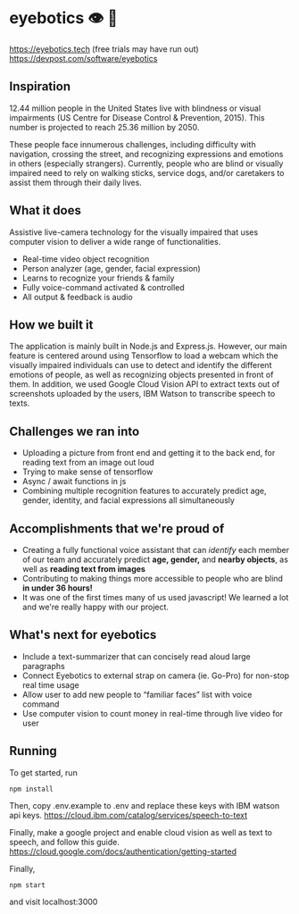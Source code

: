 # eyebotics 👁 🤖

https://eyebotics.tech (free trials may have run out)
https://devpost.com/software/eyebotics

## Inspiration
12.44 million people in the United States live with blindness or visual impairments (US Centre for Disease Control & Prevention, 2015). This number is projected to reach 25.36 million by 2050. 

These people face innumerous challenges, including difficulty with navigation, crossing the street, and recognizing expressions and emotions in others (especially strangers). Currently, people who are blind or visually impaired need to rely on walking sticks, service dogs, and/or caretakers to assist them through their daily lives. 

## What it does
Assistive live-camera technology for the visually impaired that uses computer vision to deliver a wide range of functionalities.
* Real-time video object recognition
* Person analyzer (age, gender, facial expression)
* Learns to recognize your friends & family
* Fully voice-command activated & controlled
* All output & feedback is audio

## How we built it
The application is mainly built in Node.js and Express.js. However, our main feature is centered around using Tensorflow to load a webcam which the visually impaired individuals can use to detect and identify the different emotions of people, as well as recognizing objects presented in front of them. In addition, we used Google Cloud Vision API to extract texts out of screenshots uploaded by the users, IBM Watson to transcribe speech to texts. 

## Challenges we ran into
* Uploading a picture from front end and getting it to the back end, for reading text from an image out loud
* Trying to make sense of tensorflow 
* Async / await functions in js 
* Combining multiple recognition features to accurately predict age, gender, identity, and facial expressions all simultaneously

## Accomplishments that we're proud of
* Creating a fully functional voice assistant that can _identify_ each member of our team and accurately predict __age, gender,__ and __nearby objects__, as well as __reading text from images__
* Contributing to making things more accessible to people who are blind __in under 36 hours!__ 
* It was one of the first times many of us used javascript! We learned a lot and we're really happy with our project.

## What's next for eyebotics
* Include a text-summarizer that can concisely read aloud large paragraphs
* Connect Eyebotics to external strap on camera (ie. Go-Pro) for non-stop real time usage
* Allow user to add new people to “familiar faces” list with voice command
* Use computer vision to count money in real-time through live video for user

## Running
To get started, run
```
npm install
```

Then, copy .env.example to .env and replace these keys with IBM watson api keys. https://cloud.ibm.com/catalog/services/speech-to-text

Finally, make a google project and enable cloud vision as well as text to speech, and follow this guide. https://cloud.google.com/docs/authentication/getting-started

Finally,
```
npm start
```
and visit localhost:3000
